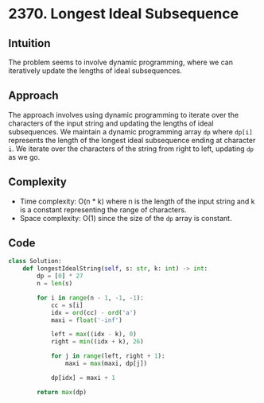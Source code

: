 # 2370. Longest Ideal Subsequence

## Intuition
The problem seems to involve dynamic programming, where we can iteratively update the lengths of ideal subsequences.

## Approach
The approach involves using dynamic programming to iterate over the characters of the input string and updating the lengths of ideal subsequences. We maintain a dynamic programming array `dp` where `dp[i]` represents the length of the longest ideal subsequence ending at character `i`. We iterate over the characters of the string from right to left, updating `dp` as we go.

## Complexity
- Time complexity: O(n * k) where n is the length of the input string and k is a constant representing the range of characters.
- Space complexity: O(1) since the size of the `dp` array is constant.

## Code
```python
class Solution:
    def longestIdealString(self, s: str, k: int) -> int:
        dp = [0] * 27
        n = len(s)

        for i in range(n - 1, -1, -1):
            cc = s[i]
            idx = ord(cc) - ord('a')
            maxi = float('-inf')

            left = max((idx - k), 0)
            right = min((idx + k), 26)

            for j in range(left, right + 1):
                maxi = max(maxi, dp[j])

            dp[idx] = maxi + 1

        return max(dp)
```